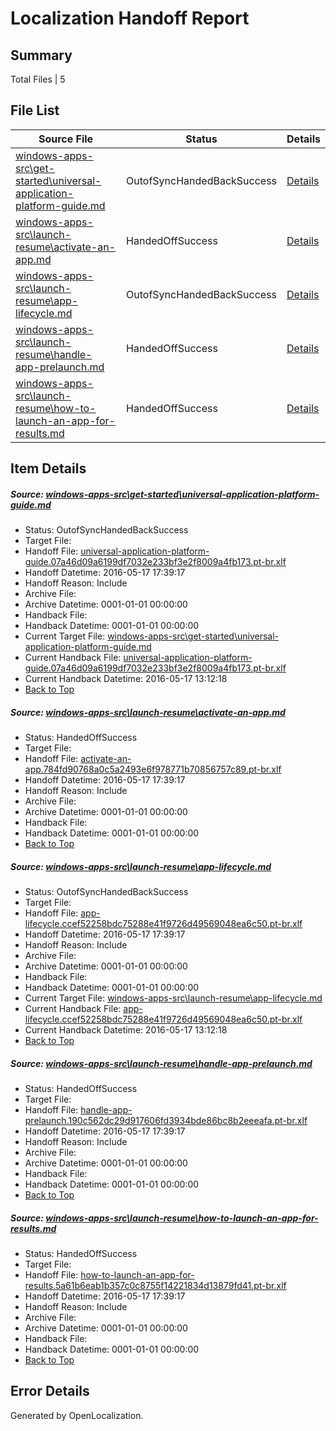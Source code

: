# <a name='report-top'></a> Localization Handoff Report

## Summary
 Total Files | 5

## File List
 Source File | Status | Details 
 ----------- | ------ | ------- 
 [windows-apps-src\get-started\universal-application-platform-guide.md](https://github.com/Microsoft/windows-apps/blob/213384a194513a0f98a5f37e7f0e0849bf0a66e2/windows-apps-src/get-started/universal-application-platform-guide.md) | OutofSyncHandedBackSuccess | [Details](#191a7aef1a027747379c991e17afc1580a9ec5492561)
 [windows-apps-src\launch-resume\activate-an-app.md](https://github.com/Microsoft/windows-apps/blob/213384a194513a0f98a5f37e7f0e0849bf0a66e2/windows-apps-src/launch-resume/activate-an-app.md) | HandedOffSuccess | [Details](#4647b17e565f8e2e667e2e06d913f7dec496ef932905)
 [windows-apps-src\launch-resume\app-lifecycle.md](https://github.com/Microsoft/windows-apps/blob/213384a194513a0f98a5f37e7f0e0849bf0a66e2/windows-apps-src/launch-resume/app-lifecycle.md) | OutofSyncHandedBackSuccess | [Details](#8451942c05d5d44cafba243f7cbebceedbe86fc02907)
 [windows-apps-src\launch-resume\handle-app-prelaunch.md](https://github.com/Microsoft/windows-apps/blob/213384a194513a0f98a5f37e7f0e0849bf0a66e2/windows-apps-src/launch-resume/handle-app-prelaunch.md) | HandedOffSuccess | [Details](#d9d3bdf86d858367008a32d9d6a06ec9fc13787d2915)
 [windows-apps-src\launch-resume\how-to-launch-an-app-for-results.md](https://github.com/Microsoft/windows-apps/blob/213384a194513a0f98a5f37e7f0e0849bf0a66e2/windows-apps-src/launch-resume/how-to-launch-an-app-for-results.md) | HandedOffSuccess | [Details](#5826b370df3dccd1590e3f67c15126b4e78c2c322919)

## Item Details
##### <a name='191a7aef1a027747379c991e17afc1580a9ec5492561'></a> Source: [windows-apps-src\get-started\universal-application-platform-guide.md](https://github.com/Microsoft/windows-apps/blob/213384a194513a0f98a5f37e7f0e0849bf0a66e2/windows-apps-src/get-started/universal-application-platform-guide.md)
* Status: OutofSyncHandedBackSuccess
* Target File: 
* Handoff File: [universal-application-platform-guide.07a46d09a6199df7032e233bf3e2f8009a4fb173.pt-br.xlf](https://github.com/Microsoft/WDG.handoff/blob/c5fe0a3e66fb375a5724411c371d886a4f902178/ol-handoff/Microsoft/windows-apps.pt-br/master/universal-application-platform-guide.07a46d09a6199df7032e233bf3e2f8009a4fb173.pt-br.xlf)
* Handoff Datetime: 2016-05-17 17:39:17
* Handoff Reason: Include
* Archive File: 
* Archive Datetime: 0001-01-01 00:00:00
* Handback File: 
* Handback Datetime: 0001-01-01 00:00:00
* Current Target File: [windows-apps-src\get-started\universal-application-platform-guide.md](https://github.com/Microsoft/windows-apps.pt-br/blob/36cf8771435bcb09afc717d0596d6bcdcf33f42c/windows-apps-src/get-started/universal-application-platform-guide.md)
* Current Handback File: [universal-application-platform-guide.07a46d09a6199df7032e233bf3e2f8009a4fb173.pt-br.xlf](https://github.com/Microsoft/WDG.handback/blob/984857ef45f7eab39ab9d0937ffe6df712cd3312/ol-handback/Microsoft/windows-apps.pt-br/master/universal-application-platform-guide.07a46d09a6199df7032e233bf3e2f8009a4fb173.pt-br.xlf)
* Current Handback Datetime: 2016-05-17 13:12:18
* [Back to Top](#report-top)

##### <a name='4647b17e565f8e2e667e2e06d913f7dec496ef932905'></a> Source: [windows-apps-src\launch-resume\activate-an-app.md](https://github.com/Microsoft/windows-apps/blob/213384a194513a0f98a5f37e7f0e0849bf0a66e2/windows-apps-src/launch-resume/activate-an-app.md)
* Status: HandedOffSuccess
* Target File: 
* Handoff File: [activate-an-app.784fd90768a0c5a2493e6f978771b70856757c89.pt-br.xlf](https://github.com/Microsoft/WDG.handoff/blob/c5fe0a3e66fb375a5724411c371d886a4f902178/ol-handoff/Microsoft/windows-apps.pt-br/master/activate-an-app.784fd90768a0c5a2493e6f978771b70856757c89.pt-br.xlf)
* Handoff Datetime: 2016-05-17 17:39:17
* Handoff Reason: Include
* Archive File: 
* Archive Datetime: 0001-01-01 00:00:00
* Handback File: 
* Handback Datetime: 0001-01-01 00:00:00
* [Back to Top](#report-top)

##### <a name='8451942c05d5d44cafba243f7cbebceedbe86fc02907'></a> Source: [windows-apps-src\launch-resume\app-lifecycle.md](https://github.com/Microsoft/windows-apps/blob/213384a194513a0f98a5f37e7f0e0849bf0a66e2/windows-apps-src/launch-resume/app-lifecycle.md)
* Status: OutofSyncHandedBackSuccess
* Target File: 
* Handoff File: [app-lifecycle.ccef52258bdc75288e41f9726d49569048ea6c50.pt-br.xlf](https://github.com/Microsoft/WDG.handoff/blob/c5fe0a3e66fb375a5724411c371d886a4f902178/ol-handoff/Microsoft/windows-apps.pt-br/master/app-lifecycle.ccef52258bdc75288e41f9726d49569048ea6c50.pt-br.xlf)
* Handoff Datetime: 2016-05-17 17:39:17
* Handoff Reason: Include
* Archive File: 
* Archive Datetime: 0001-01-01 00:00:00
* Handback File: 
* Handback Datetime: 0001-01-01 00:00:00
* Current Target File: [windows-apps-src\launch-resume\app-lifecycle.md](https://github.com/Microsoft/windows-apps.pt-br/blob/36cf8771435bcb09afc717d0596d6bcdcf33f42c/windows-apps-src/launch-resume/app-lifecycle.md)
* Current Handback File: [app-lifecycle.ccef52258bdc75288e41f9726d49569048ea6c50.pt-br.xlf](https://github.com/Microsoft/WDG.handback/blob/984857ef45f7eab39ab9d0937ffe6df712cd3312/ol-handback/Microsoft/windows-apps.pt-br/master/app-lifecycle.ccef52258bdc75288e41f9726d49569048ea6c50.pt-br.xlf)
* Current Handback Datetime: 2016-05-17 13:12:18
* [Back to Top](#report-top)

##### <a name='d9d3bdf86d858367008a32d9d6a06ec9fc13787d2915'></a> Source: [windows-apps-src\launch-resume\handle-app-prelaunch.md](https://github.com/Microsoft/windows-apps/blob/213384a194513a0f98a5f37e7f0e0849bf0a66e2/windows-apps-src/launch-resume/handle-app-prelaunch.md)
* Status: HandedOffSuccess
* Target File: 
* Handoff File: [handle-app-prelaunch.190c562dc29d917606fd3934bde86bc8b2eeeafa.pt-br.xlf](https://github.com/Microsoft/WDG.handoff/blob/c5fe0a3e66fb375a5724411c371d886a4f902178/ol-handoff/Microsoft/windows-apps.pt-br/master/handle-app-prelaunch.190c562dc29d917606fd3934bde86bc8b2eeeafa.pt-br.xlf)
* Handoff Datetime: 2016-05-17 17:39:17
* Handoff Reason: Include
* Archive File: 
* Archive Datetime: 0001-01-01 00:00:00
* Handback File: 
* Handback Datetime: 0001-01-01 00:00:00
* [Back to Top](#report-top)

##### <a name='5826b370df3dccd1590e3f67c15126b4e78c2c322919'></a> Source: [windows-apps-src\launch-resume\how-to-launch-an-app-for-results.md](https://github.com/Microsoft/windows-apps/blob/213384a194513a0f98a5f37e7f0e0849bf0a66e2/windows-apps-src/launch-resume/how-to-launch-an-app-for-results.md)
* Status: HandedOffSuccess
* Target File: 
* Handoff File: [how-to-launch-an-app-for-results.5a61b6eab1b357c0c8755f14221834d13879fd41.pt-br.xlf](https://github.com/Microsoft/WDG.handoff/blob/c5fe0a3e66fb375a5724411c371d886a4f902178/ol-handoff/Microsoft/windows-apps.pt-br/master/how-to-launch-an-app-for-results.5a61b6eab1b357c0c8755f14221834d13879fd41.pt-br.xlf)
* Handoff Datetime: 2016-05-17 17:39:17
* Handoff Reason: Include
* Archive File: 
* Archive Datetime: 0001-01-01 00:00:00
* Handback File: 
* Handback Datetime: 0001-01-01 00:00:00
* [Back to Top](#report-top)


## Error Details

Generated by OpenLocalization.
